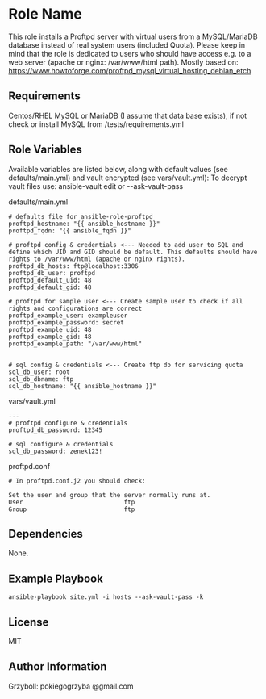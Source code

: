 Role Name
=========
This role installs a Proftpd server with virtual users from a MySQL/MariaDB database instead of real system users (included Quota).
Please keep in mind that the role is dedicated to users who should have access e.g. to a web server (apache or nginx: /var/www/html path).
Mostly based on: https://www.howtoforge.com/proftpd_mysql_virtual_hosting_debian_etch

Requirements
------------
Centos/RHEL
MySQL or MariaDB (I assume that data base exists), if not check or install MySQL from /tests/requirements.yml

Role Variables
--------------
Available variables are listed below, along with default values (see defaults/main.yml) and vault encrypted (see vars/vault.yml):
To decrypt vault files use: ansible-vault edit or --ask-vault-pass

defaults/main.yml
```
# defaults file for ansible-role-proftpd
proftpd_hostname: "{{ ansible_hostname }}"
proftpd_fqdn: "{{ ansible_fqdn }}"

# proftpd config & credentials <--- Needed to add user to SQL and define which UID and GID should be default. This defaults should have rights to /var/www/html (apache or nginx rights).
proftpd_db_hosts: ftp@localhost:3306
proftpd_db_user: proftpd
proftpd_default_uid: 48
proftpd_default_gid: 48

# proftpd for sample user <--- Create sample user to check if all rights and configurations are correct
proftpd_example_user: exampleuser
proftpd_example_password: secret
proftpd_example_uid: 48
proftpd_example_gid: 48
proftpd_example_path: "/var/www/html"


# sql config & credentials <--- Create ftp db for servicing quota
sql_db_user: root
sql_db_dbname: ftp
sql_db_hostname: "{{ ansible_hostname }}"
```
vars/vault.yml
```
---
# proftpd configure & credentials
proftpd_db_password: 12345

# sql configure & credentials
sql_db_password: zenek123!

```
proftpd.conf
```
# In proftpd.conf.j2 you should check:

Set the user and group that the server normally runs at.
User                            ftp
Group                           ftp
```

Dependencies
------------
None.


Example Playbook
----------------

```
ansible-playbook site.yml -i hosts --ask-vault-pass -k

```

License
-------
MIT

Author Information
------------------
Grzyboll: pokiegogrzyba @gmail.com
